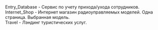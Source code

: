 Entry_Database - Сервис по учету прихода/ухода сотрудников. <br>
Internet_Shop - Интернет магазин радиоуправляемых моделей. Одна страница. Выбранная модель.<br>
Travel - Лэндинг туристических услуг.
